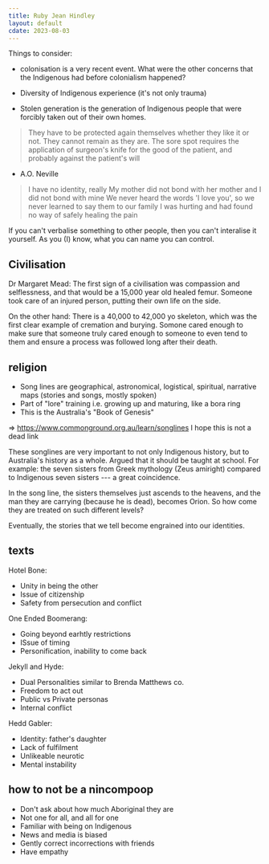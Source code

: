 ```yaml
---
title: Ruby Jean Hindley
layout: default
cdate: 2023-08-03
---
```


Things to consider:
* colonisation is a very recent event. What were the other concerns that the Indigenous had before colonialism happened?
* Diversity of Indigenous experience (it's not only trauma)

* Stolen generation is the generation of Indigenous people that were forcibly taken out of their own homes. 

> They have to be protected again themselves whether they like it or not. They cannot remain as they are. The sore spot requires the application of surgeon's knife for the good of the patient, and probably against the patient's will
- A.O. Neville

> I have no identity, really
> My mother did not bond with her mother and I did not bond with mine
> We never heard the words 'I love you', so we never learned to say them to our family
> I was hurting and had found no way of safely healing the pain

If you can't verbalise something to other people, then you can't interalise it yourself. As you (I) know, what you can name you can control.

## Civilisation

Dr Margaret Mead: The first sign of a civilisation was compassion and selflessness, and that would be a 15,000 year old healed femur. Someone took care of an injured person, putting their own life on the side.

On the other hand: There is a 40,000 to 42,000 yo skeleton, which was the first clear example of cremation and burying. Somone cared enough to make sure that someone truly cared enough to someone to even tend to them and ensure a process was followed long after their death.

## religion

* Song lines are geographical, astronomical, logistical, spiritual, narrative maps (stories and songs, mostly spoken)
* Part of "lore" training i.e. growing up and maturing, like a bora ring
* This is the Australia's "Book of Genesis"

=> https://www.commonground.org.au/learn/songlines
I hope this is not a dead link

These songlines are very important to not only Indigenous history, but to Australia's history as a whole. Argued that it should be taught at school. For example: the seven sisters from Greek mythology (Zeus amiright) compared to Indigenous seven sisters --- a great coincidence.

In the song line, the sisters themselves just ascends to the heavens, and the man they are carrying (because he is dead), becomes Orion. So how come they are treated on such different levels? 

Eventually, the stories that we tell become engrained into our identities.

## texts

Hotel Bone:
* Unity in being the other
* Issue of citizenship
* Safety from persecution and conflict

One Ended Boomerang:
* Going beyond earhtly restrictions
* ISsue of timing
* Personification, inability to come back

Jekyll and Hyde:
* Dual Personalities similar to Brenda Matthews co.
* Freedom to act out
* Public vs Private personas
* Internal conflict

Hedd Gabler:
* Identity: father's daughter
* Lack of fulfilment
* Unlikeable neurotic
* Mental instability

## how to not be a nincompoop

* Don't ask about how much Aboriginal they are
* Not one for all, and all for one
* Familiar with being on Indigenous
* News and media is biased
* Gently correct incorrections with friends
* Have empathy
